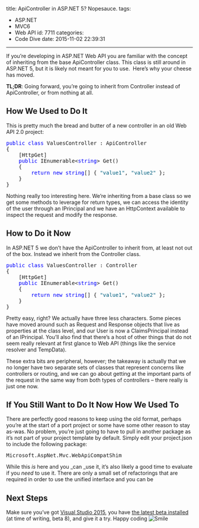 title: ApiController in ASP.NET 5? Nopesauce.
tags:
  - ASP.NET
  - MVC6
  - Web API
id: 7711
categories:
  - Code Dive
date: 2015-11-02 22:39:31
---

If you’re developing in ASP.NET Web API you are familiar with the concept of inheriting from the base ApiController class. This class is still around in ASP.NET 5, but it is likely not meant for you to use.&nbsp; Here’s why your cheese has moved.

**TL;DR**: Going forward, you’re going to inherit from Controller instead of ApiController, or from nothing at all. 

## How We Used to Do It

This is pretty much the bread and butter of a new controller in an old Web API 2.0 project:
<pre class="csharpcode"><span class="kwrd">public</span> <span class="kwrd">class</span> ValuesController : ApiController
{
    [HttpGet]
    <span class="kwrd">public</span> IEnumerable&lt;<span class="kwrd">string</span>&gt; Get()
    {
        <span class="kwrd">return</span> <span class="kwrd">new</span> <span class="kwrd">string</span>[] { <span class="str">"value1"</span>, <span class="str">"value2"</span> };
    }
}</pre><style type="text/css">.csharpcode, .csharpcode pre
{
	font-size: small;
	color: black;
	font-family: consolas, "Courier New", courier, monospace;
	background-color: #ffffff;
	/*white-space: pre;*/
}
.csharpcode pre { margin: 0em; }
.csharpcode .rem { color: #008000; }
.csharpcode .kwrd { color: #0000ff; }
.csharpcode .str { color: #006080; }
.csharpcode .op { color: #0000c0; }
.csharpcode .preproc { color: #cc6633; }
.csharpcode .asp { background-color: #ffff00; }
.csharpcode .html { color: #800000; }
.csharpcode .attr { color: #ff0000; }
.csharpcode .alt 
{
	background-color: #f4f4f4;
	width: 100%;
	margin: 0em;
}
.csharpcode .lnum { color: #606060; }
</style>

Nothing really too interesting here. We’re inheriting from a base class so we get some methods to leverage for return types, we can access the identity of the user through an IPrincipal and we have an HttpContext available to inspect the request and modify the response.

## How to Do it Now

In ASP.NET 5 we don’t have the ApiController to inherit from, at least not out of the box. Instead we inherit from the Controller class.
<pre class="csharpcode"><span class="kwrd">public</span> <span class="kwrd">class</span> ValuesController : Controller
{
    [HttpGet]
    <span class="kwrd">public</span> IEnumerable&lt;<span class="kwrd">string</span>&gt; Get()
    {
        <span class="kwrd">return</span> <span class="kwrd">new</span> <span class="kwrd">string</span>[] { <span class="str">"value1"</span>, <span class="str">"value2"</span> };
    }
}</pre><style type="text/css">.csharpcode, .csharpcode pre
{
	font-size: small;
	color: black;
	font-family: consolas, "Courier New", courier, monospace;
	background-color: #ffffff;
	/*white-space: pre;*/
}
.csharpcode pre { margin: 0em; }
.csharpcode .rem { color: #008000; }
.csharpcode .kwrd { color: #0000ff; }
.csharpcode .str { color: #006080; }
.csharpcode .op { color: #0000c0; }
.csharpcode .preproc { color: #cc6633; }
.csharpcode .asp { background-color: #ffff00; }
.csharpcode .html { color: #800000; }
.csharpcode .attr { color: #ff0000; }
.csharpcode .alt 
{
	background-color: #f4f4f4;
	width: 100%;
	margin: 0em;
}
.csharpcode .lnum { color: #606060; }
</style>

Pretty easy, right? We actually have three less characters. Some pieces have moved around such as Request and Response objects that live as properties at the class level, and our User is now a ClaimsPrincipal instead of an IPrincipal. You’ll also find that there’s a host of other things that do not seem really relevant at first glance to Web API (things like the service resolver and TempData).

These extra bits are peripheral, however; the takeaway is actually that we no longer have two separate sets of classes that represent concerns like controllers or routing, and we can go about getting at the important parts of the request in the same way from both types of controllers – there really is just one now.

## If You Still Want to Do It Now How We Used To

There are perfectly good reasons to keep using the old format, perhaps you’re at the start of a port project or some have some other reason to stay as-was. No problem, you’re just going to have to pull in another package as it’s not part of your project template by default. Simply edit your project.json to include the following package:
<pre class="csharpcode">Microsoft.AspNet.Mvc.WebApiCompatShim</pre><style type="text/css">.csharpcode, .csharpcode pre
{
	font-size: small;
	color: black;
	font-family: consolas, "Courier New", courier, monospace;
	background-color: #ffffff;
	/*white-space: pre;*/
}
.csharpcode pre { margin: 0em; }
.csharpcode .rem { color: #008000; }
.csharpcode .kwrd { color: #0000ff; }
.csharpcode .str { color: #006080; }
.csharpcode .op { color: #0000c0; }
.csharpcode .preproc { color: #cc6633; }
.csharpcode .asp { background-color: #ffff00; }
.csharpcode .html { color: #800000; }
.csharpcode .attr { color: #ff0000; }
.csharpcode .alt 
{
	background-color: #f4f4f4;
	width: 100%;
	margin: 0em;
}
.csharpcode .lnum { color: #606060; }
</style>

While this _is_ here and you _can _use it, it’s also likely a good time to evaluate if you _need_ to use it. There are only a small set of refactorings that are required in order to use the unified interface and you can be 

## Next Steps

Make sure you’ve got [Visual Studio 2015](https://www.visualstudio.com/?Wt.mc_id=DX_MVP4038205), you have [the latest beta installed](http://docs.asp.net/en/latest/getting-started/installing-on-windows.html) (at time of writing, beta 8), and give it a try. Happy coding ![Smile](http://jameschambers.com/wp-content/uploads/2015/11/wlEmoticon-smile.png)